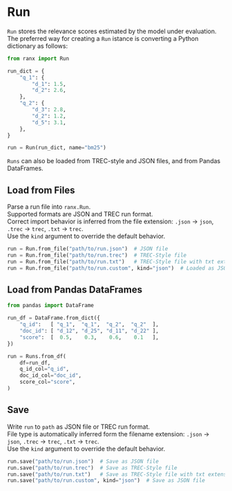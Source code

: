 # Run

`Run` stores the relevance scores estimated by the model under evaluation.  
The preferred way for creating a `Run` istance is converting a Python dictionary as follows:

```python
from ranx import Run

run_dict = {
    "q_1": {
        "d_1": 1.5,
        "d_2": 2.6,
    },
    "q_2": {
        "d_3": 2.8,
        "d_2": 1.2,
        "d_5": 3.1,
    },
}

run = Run(run_dict, name="bm25")
```

`Runs` can also be loaded from TREC-style and JSON files, and from Pandas DataFrames.

## Load from Files
Parse a run file into `ranx.Run`.  
Supported formats are JSON and TREC run format.  
Correct import behavior is inferred from the file extension: `.json` → `json`, `.trec` → `trec`, `.txt` → `trec`.  
Use the `kind` argument to override the default behavior.

```python
run = Run.from_file("path/to/run.json")  # JSON file
run = Run.from_file("path/to/run.trec")  # TREC-Style file
run = Run.from_file("path/to/run.txt")   # TREC-Style file with txt extension
run = Run.from_file("path/to/run.custom", kind="json")  # Loaded as JSON file
```

## Load from Pandas DataFrames
```python
from pandas import DataFrame

run_df = DataFrame.from_dict({
    "q_id":   [ "q_1",  "q_1",  "q_2",  "q_2"  ],
    "doc_id": [ "d_12", "d_25", "d_11", "d_22" ],
    "score":  [  0.5,    0.3,    0.6,    0.1   ],
})

run = Runs.from_df(
    df=run_df,
    q_id_col="q_id",
    doc_id_col="doc_id",
    score_col="score",
)
```

## Save
Write `run` to `path` as JSON file or TREC run format.  
File type is automatically inferred form the filename extension: `.json` → `json`, `.trec` → `trec`, `.txt` → `trec`.  
Use the `kind` argument to override the default behavior.

```python
run.save("path/to/run.json")  # Save as JSON file
run.save("path/to/run.trec")  # Save as TREC-Style file
run.save("path/to/run.txt")   # Save as TREC-Style file with txt extension
run.save("path/to/run.custom", kind="json")  # Save as JSON file
```